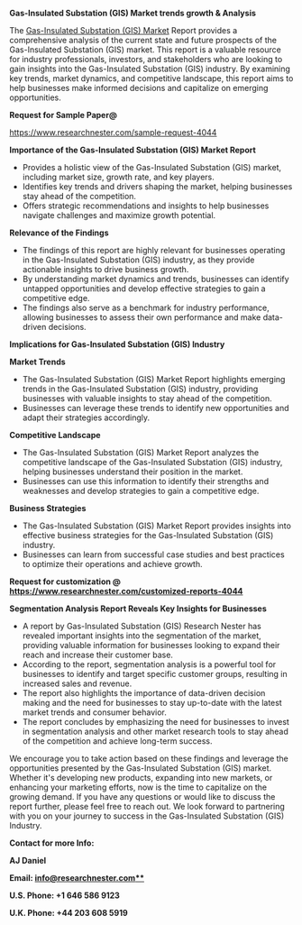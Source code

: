 ﻿<a name="_hlk169704084"></a><a name="_hlk168649135"></a><a name="_hlk167721000"></a>**Gas-Insulated Substation (GIS) Market trends growth & Analysis**

The [Gas-Insulated Substation (GIS) Market](https://www.researchnester.com/reports/gas-insulated-substation-gis-market/4044) Report provides a comprehensive analysis of the current state and future prospects of the Gas-Insulated Substation (GIS) market. This report is a valuable resource for industry professionals, investors, and stakeholders who are looking to gain insights into the Gas-Insulated Substation (GIS) industry. By examining key trends, market dynamics, and competitive landscape, this report aims to help businesses make informed decisions and capitalize on emerging opportunities.

**Request for Sample Paper@**

<https://www.researchnester.com/sample-request-4044>

**Importance of the Gas-Insulated Substation (GIS) Market Report**

- Provides a holistic view of the Gas-Insulated Substation (GIS) market, including market size, growth rate, and key players.
- Identifies key trends and drivers shaping the market, helping businesses stay ahead of the competition.
- Offers strategic recommendations and insights to help businesses navigate challenges and maximize growth potential.

**Relevance of the Findings**	

- The findings of this report are highly relevant for businesses operating in the Gas-Insulated Substation (GIS) industry, as they provide actionable insights to drive business growth.
- By understanding market dynamics and trends, businesses can identify untapped opportunities and develop effective strategies to gain a competitive edge.
- The findings also serve as a benchmark for industry performance, allowing businesses to assess their own performance and make data-driven decisions.

**Implications for Gas-Insulated Substation (GIS)  Industry**

**Market Trends**

- The Gas-Insulated Substation (GIS) Market Report highlights emerging trends in the Gas-Insulated Substation (GIS) industry, providing businesses with valuable insights to stay ahead of the competition.
- Businesses can leverage these trends to identify new opportunities and adapt their strategies accordingly.

**Competitive Landscape**

- The Gas-Insulated Substation (GIS) Market Report analyzes the competitive landscape of the Gas-Insulated Substation (GIS) industry, helping businesses understand their position in the market.
- Businesses can use this information to identify their strengths and weaknesses and develop strategies to gain a competitive edge.

**Business Strategies**

- The Gas-Insulated Substation (GIS) Market Report provides insights into effective business strategies for the Gas-Insulated Substation (GIS) industry.
- Businesses can learn from successful case studies and best practices to optimize their operations and achieve growth.

**Request for customization @ <https://www.researchnester.com/customized-reports-4044>**

**Segmentation Analysis Report Reveals Key Insights for Businesses**

- A report by Gas-Insulated Substation (GIS) Research Nester has revealed important insights into the segmentation of the market, providing valuable information for businesses looking to expand their reach and increase their customer base.
- According to the report, segmentation analysis is a powerful tool for businesses to identify and target specific customer groups, resulting in increased sales and revenue.
- The report also highlights the importance of data-driven decision making and the need for businesses to stay up-to-date with the latest market trends and consumer behavior.
- The report concludes by emphasizing the need for businesses to invest in segmentation analysis and other market research tools to stay ahead of the competition and achieve long-term success.

We encourage you to take action based on these findings and leverage the opportunities presented by the Gas-Insulated Substation (GIS) market. Whether it's developing new products, expanding into new markets, or enhancing your marketing efforts, now is the time to capitalize on the growing demand. If you have any questions or would like to discuss the report further, please feel free to reach out. We look forward to partnering with you on your journey to success in the Gas-Insulated Substation (GIS) Industry.

**Contact for more Info:**

**AJ Daniel**

**Email: [info@researchnester.com**](mailto:info@researchnester.com "mailto:info@researchnester.com")**

**U.S. Phone: +1 646 586 9123**

**U.K. Phone: +44 203 608 5919**



